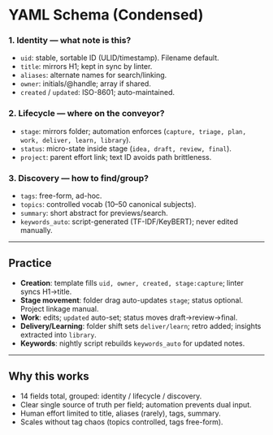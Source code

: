 # YAML Schema (Condensed)

### 1. Identity — what note is this?

* `uid`: stable, sortable ID (ULID/timestamp). Filename default.
* `title`: mirrors H1; kept in sync by linter.
* `aliases`: alternate names for search/linking.
* `owner`: initials/@handle; array if shared.
* `created` / `updated`: ISO-8601; auto-maintained.

### 2. Lifecycle — where on the conveyor?

* `stage`: mirrors folder; automation enforces (`capture, triage, plan, work, deliver, learn, library`).
* `status`: micro-state inside stage (`idea, draft, review, final`).
* `project`: parent effort link; text ID avoids path brittleness.

### 3. Discovery — how to find/group?

* `tags`: free-form, ad-hoc.
* `topics`: controlled vocab (10–50 canonical subjects).
* `summary`: short abstract for previews/search.
* `keywords_auto`: script-generated (TF-IDF/KeyBERT); never edited manually.

---

## Practice

* **Creation**: template fills `uid, owner, created, stage:capture`; linter syncs H1→title.
* **Stage movement**: folder drag auto-updates `stage`; status optional. Project linkage manual.
* **Work**: edits; `updated` auto-set; status moves draft→review→final.
* **Delivery/Learning**: folder shift sets `deliver/learn`; retro added; insights extracted into `library`.
* **Keywords**: nightly script rebuilds `keywords_auto` for updated notes.

---

## Why this works

* 14 fields total, grouped: identity / lifecycle / discovery.
* Clear single source of truth per field; automation prevents dual input.
* Human effort limited to title, aliases (rarely), tags, summary.
* Scales without tag chaos (topics controlled, tags free-form).
